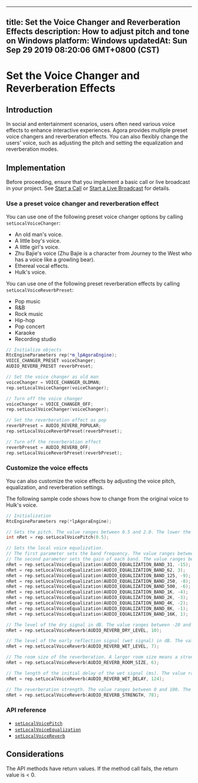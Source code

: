 
---
title: Set the Voice Changer and Reverberation Effects
description: How to adjust pitch and tone on Windows
platform: Windows
updatedAt: Sun Sep 29 2019 08:20:06 GMT+0800 (CST)
---
# Set the Voice Changer and Reverberation Effects
## Introduction 

In social and entertainment scenarios, users often need various voice effects to enhance interactive experiences. Agora provides multiple preset voice changers and reverberation effects. You can also flexibly change the users' voice, such as adjusting the pitch and setting the equalization and reverberation modes.

## Implementation

Before proceeding, ensure that you implement a basic call or live broadcast in your project. See [Start a Call](../../en/Voice/start_call_windows.md) or [Start a Live Broadcast](../../en/Voice/start_live_windows.md) for details.

### Use a preset voice changer and reverberation effect

You can use one of the following preset voice changer options by calling  `setLocalVoiceChanger`:

- An old man's voice.
- A little boy's voice.
- A little girl's voice.
- Zhu Bajie's voice (Zhu Bajie is a character from Journey to the West who has a voice like a growling bear).
- Ethereal vocal effects.
- Hulk's voice.

You can use one of the following preset reverberation effects by calling `setLocalVoiceReverbPreset`:

- Pop music
- R&B
- Rock music
- Hip-hop
- Pop concert
- Karaoke
- Recording studio

```c++
// Initialize objects
RtcEngineParameters rep(*m_lpAgoraEngine);
VOICE_CHANGER_PRESET voiceChanger;
AUDIO_REVERB_PRESET reverbPreset;

// Set the voice changer as old man
voiceChanger = VOICE_CHANGER_OLDMAN;
rep.setLocalVoiceChanger(voiceChanger);

// Turn off the voice changer
voiceChanger = VOICE_CHANGER_OFF;
rep.setLocalVoiceChanger(voiceChanger);

// Set the reverberation effect as pop
reverbPreset = AUDIO_REVERB_POPULAR;
rep.setLocalVoiceReverbPreset(reverbPreset);

// Turn off the reverberation effect
reverbPreset = AUDIO_REVERB_OFF;
rep.setLocalVoiceReverbPreset(reverbPreset);
```

### Customize the voice effects

You can also customize the voice effects by adjusting the voice pitch, equalization, and reverberation settings.

The following sample code shows how to change from the original voice to Hulk's voice.

```c++
// Initialization
RtcEngineParameters rep(*lpAgoraEngine);

// Sets the pitch. The value ranges between 0.5 and 2.0. The lower the value, the lower the pitch. The default value is 1.0, which is the original pitch.
int nRet = rep.setLocalVoicePitch(0.5);

// Sets the local voice equalization.
// The first parameter sets the band frequency. The value ranges between 0 and 9. Each value represents the center frequency of the band: 31, 62, 125, 250, 500, 1k, 2k, 4k, 8k, and 16k Hz
// The second parameter sets the gain of each band. The value ranges between -15 and 15 dB. The default value is 0.
nRet = rep.setLocalVoiceEqualization(AUDIO_EQUALIZATION_BAND_31, -15);
nRet = rep.setLocalVoiceEqualization(AUDIO_EQUALIZATION_BAND_62, 3);
nRet = rep.setLocalVoiceEqualization(AUDIO_EQUALIZATION_BAND_125, -9);
nRet = rep.setLocalVoiceEqualization(AUDIO_EQUALIZATION_BAND_250, -8);
nRet = rep.setLocalVoiceEqualization(AUDIO_EQUALIZATION_BAND_500, -6);
nRet = rep.setLocalVoiceEqualization(AUDIO_EQUALIZATION_BAND_1K, -4);
nRet = rep.setLocalVoiceEqualization(AUDIO_EQUALIZATION_BAND_2K, -3);
nRet = rep.setLocalVoiceEqualization(AUDIO_EQUALIZATION_BAND_4K, -2);
nRet = rep.setLocalVoiceEqualization(AUDIO_EQUALIZATION_BAND_8K, -1);
nRet = rep.setLocalVoiceEqualization(AUDIO_EQUALIZATION_BAND_16K, 1);

// The level of the dry signal in dB. The value ranges between -20 and 10.
nRet = rep.setLocalVoiceReverb(AUDIO_REVERB_DRY_LEVEL, 10);

// The level of the early reflection signal (wet signal) in dB. The value ranges between -20 and 10.
nRet = rep.setLocalVoiceReverb(AUDIO_REVERB_WET_LEVEL, 7);

// The room size of the reverberation. A larger room size means a stronger reverberation. The value ranges between 0 and 100.
nRet = rep.setLocalVoiceReverb(AUDIO_REVERB_ROOM_SIZE, 6);

// The length of the initial delay of the wet signal (ms). The value ranges between 0 and 200.
nRet = rep.setLocalVoiceReverb(AUDIO_REVERB_WET_DELAY, 124);

// The reverberation strength. The value ranges between 0 and 100. The higher the value, the stronger the reverberation.
nRet = rep.setLocalVoiceReverb(AUDIO_REVERB_STRENGTH, 78);
```

### API reference

- [`setLocalVoicePitch`](https://docs.agora.io/en/Voice/API%20Reference/cpp/classagora_1_1rtc_1_1_rtc_engine_parameters.html#a1fef48b6aa3954d7e76164a43d660b94)
- [`setLocalVoiceEqualization`](https://docs.agora.io/en/Voice/API%20Reference/cpp/classagora_1_1rtc_1_1_rtc_engine_parameters.html#a3de79ba906e6b254b997eda4d395d052)
- [`setLocalVoiceReverb`](https://docs.agora.io/en/Voice/API%20Reference/cpp/classagora_1_1rtc_1_1_rtc_engine_parameters.html#aa00e903b1cc6f2752373afbe556ef456)

## Considerations

The API methods have return values. If the method call fails, the return value is < 0.
